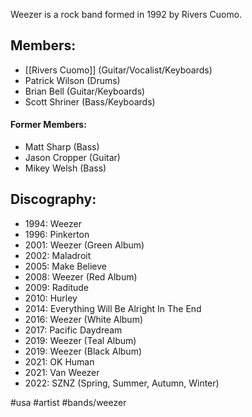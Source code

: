 Weezer is a rock band formed in 1992 by Rivers Cuomo.
## Members:
- [[Rivers Cuomo]] (Guitar/Vocalist/Keyboards)
- Patrick Wilson (Drums)
- Brian Bell (Guitar/Keyboards)
- Scott Shriner (Bass/Keyboards)
#### Former Members:
- Matt Sharp (Bass)
- Jason Cropper (Guitar)
- Mikey Welsh (Bass)

## Discography:
- 1994: Weezer
- 1996: Pinkerton
- 2001: Weezer (Green Album)
- 2002: Maladroit
- 2005: Make Believe
- 2008: Weezer (Red Album)
- 2009: Raditude
- 2010: Hurley
- 2014: Everything Will Be Alright In The End
- 2016: Weezer (White Album)
- 2017: Pacific Daydream
- 2019: Weezer (Teal Album)
- 2019: Weezer (Black Album)
- 2021: OK Human
- 2021: Van Weezer
- 2022: SZNZ (Spring, Summer, Autumn, Winter)

#usa #artist #bands/weezer 